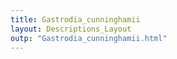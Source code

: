 ```yaml
---
title: Gastrodia_cunninghamii
layout: Descriptions_Layout 
outp: "Gastrodia_cunninghamii.html"
---
```



